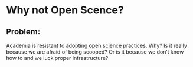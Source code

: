 # Why not Open Scence?

## Problem:
Academia is resistant to adopting open science practices. Why? Is it really because we are afraid of being scooped? Or is it because we don’t know how to and we luck proper infrastructure? 
